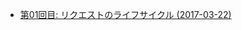 - [第01回目: リクエストのライフサイクル (2017-03-22)](https://github.com/LancersDevTeam/cakephp-src/blob/master/01/request_cycle.md)
